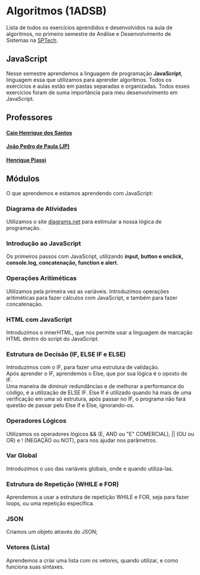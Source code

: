 # Algoritmos (1ADSB)
Lista de todos os exercícios aprendidos e desenvolvidos na aula de algoritmos, no primeiro semestre de Análise e Desenvolvimento de Sistemas na <a href="https://github.com/BandTec">SPTech</a>.

## JavaScript
Nesse semestre aprendemos a linguagem de programação <b>JavaScript</b>, linguagem essa que utilizamos para aprender algoritmos. Todos os exercícios e aulas estão em pastas separadas e organizadas. Todos esses exercícios foram de suma importância para meu desenvolvimento em JavaScript.
## Professores
#### <a href="https://github.com/oCaioSantos">Caio Henrique dos Santos</a>
#### <a href="https://github.com/joaopedpaula">João Pedro de Paula (JP)</a>
#### <a href="https://github.com/HenriquePiassi">Henrique Piassi</a>

## Módulos
O que aprendemos e estamos aprendendo com JavaScript:
### Diagrama de Atividades
Utilizamos o site <a href="https://www.drawio.com/">diagrams.net</a> para estimular a nossa lógica de programação.
### Introdução ao JavaScript
Os primeiros passos com JavaScript, utilizando <b>input, button e onclick, console.log, concatenação, function e alert</b>.
### Operações Aritiméticas
Utilizamos pela primeira vez as variáveis. Introduzimos operações aritiméticas para fazer cálculos com JavaScript, e também para fazer concatenação.
### HTML com JavaScript
Introduzimos o innerHTML, que nos permite usar a linguagem de marcação HTML dentro do script do JavaScript.
### Estrutura de Decisão (IF, ELSE IF e ELSE)
Introduzimos com o IF, para fazer uma estrutura de validação. <br>
Após aprender o IF, aprendemos o Else, que por sua lógica é o oposto de IF. <br>
Uma maneira de diminuir redundâncias e de melhorar a performance do código, é a utilização de ELSE IF. Else If é utilizado quando há mais de uma verificação em uma só estrutura, após passar no IF, o programa não fará questão de passar pelo Else if e Else, ignorando-os.
### Operadores Lógicos
Utilizamos os operadores lógicos && (E, AND ou "E" COMERCIAL), || (OU ou OR) e ! (NEGAÇÃO ou NOT), para nos ajudar nos parâmetros.
### Var Global
Introduzimos o uso das variáveis globais, onde e quando utiliza-las.
### Estrutura de Repetição (WHILE e FOR)
Aprendemos a usar a estrutura de repetição WHILE e FOR, seja para fazer loops, ou uma repetição específica.
### JSON
Criamos um objeto através do JSON;
### Vetores (Lista)
Aprendemos a criar uma lista com os vetores, quando utilizar, e como funciona suas sintaxes.